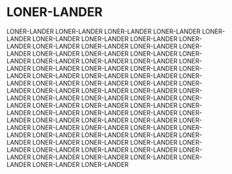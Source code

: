 # LONER-LANDER
LONER-LANDER LONER-LANDER LONER-LANDER LONER-LANDER LONER-LANDER LONER-LANDER LONER-LANDER LONER-LANDER LONER-LANDER LONER-LANDER LONER-LANDER LONER-LANDER LONER-LANDER LONER-LANDER LONER-LANDER LONER-LANDER LONER-LANDER LONER-LANDER LONER-LANDER LONER-LANDER LONER-LANDER LONER-LANDER LONER-LANDER LONER-LANDER LONER-LANDER LONER-LANDER LONER-LANDER LONER-LANDER LONER-LANDER LONER-LANDER LONER-LANDER LONER-LANDER LONER-LANDER LONER-LANDER LONER-LANDER LONER-LANDER LONER-LANDER LONER-LANDER LONER-LANDER LONER-LANDER LONER-LANDER LONER-LANDER LONER-LANDER LONER-LANDER LONER-LANDER LONER-LANDER LONER-LANDER LONER-LANDER LONER-LANDER LONER-LANDER LONER-LANDER LONER-LANDER LONER-LANDER LONER-LANDER LONER-LANDER LONER-LANDER LONER-LANDER LONER-LANDER LONER-LANDER LONER-LANDER LONER-LANDER LONER-LANDER LONER-LANDER LONER-LANDER LONER-LANDER LONER-LANDER LONER-LANDER LONER-LANDER LONER-LANDER LONER-LANDER LONER-LANDER LONER-LANDER LONER-LANDER LONER-LANDER LONER-LANDER 